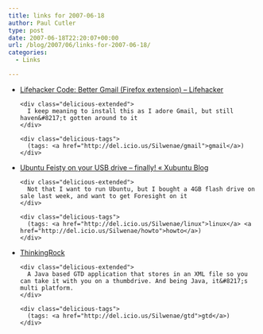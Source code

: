 ```yaml
---
title: links for 2007-06-18
author: Paul Cutler
type: post
date: 2007-06-18T22:20:07+00:00
url: /blog/2007/06/links-for-2007-06-18/
categories:
  - Links

---
```

<ul class="delicious">
  <li>
    <div class="delicious-link">
      <a href="http://lifehacker.com/software/gmail/lifehacker-code-better-gmail-firefox-extension-251923.php">Lifehacker Code: Better Gmail (Firefox extension) &#8211; Lifehacker</a>
    </div>
    
    <div class="delicious-extended">
      I keep meaning to install this as I adore Gmail, but still haven&#8217;t gotten around to it
    </div>
    
    <div class="delicious-tags">
      (tags: <a href="http://del.icio.us/Silwenae/gmail">gmail</a>)
    </div>
  </li>
  
  <li>
    <div class="delicious-link">
      <a href="http://xubuntublog.wordpress.com/2007/06/17/ubuntu-feisty-on-your-usb-drive-finally/">Ubuntu Feisty on your USB drive &#8211; finally! « Xubuntu Blog</a>
    </div>
    
    <div class="delicious-extended">
      Not that I want to run Ubuntu, but I bought a 4GB flash drive on sale last week, and want to get Foresight on it
    </div>
    
    <div class="delicious-tags">
      (tags: <a href="http://del.icio.us/Silwenae/linux">linux</a> <a href="http://del.icio.us/Silwenae/howto">howto</a>)
    </div>
  </li>
  
  <li>
    <div class="delicious-link">
      <a href="http://www.thinkingrock.com.au/index.php">ThinkingRock</a>
    </div>
    
    <div class="delicious-extended">
      A Java based GTD application that stores in an XML file so you can take it with you on a thumbdrive. And being Java, it&#8217;s multi platform.
    </div>
    
    <div class="delicious-tags">
      (tags: <a href="http://del.icio.us/Silwenae/gtd">gtd</a>)
    </div>
  </li>
</ul>